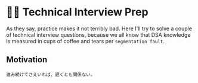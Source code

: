 # 👨‍💻 Technical Interview Prep 
As they say, practice makes it not terribly bad. Here I'll try to solve a couple of technical interview questions, because we all know that DSA knowledge is measured in cups of coffee and tears per ```segmentation fault```.

## Motivation
```
進み続けてさえいれば、遅くとも関係ない。
```

